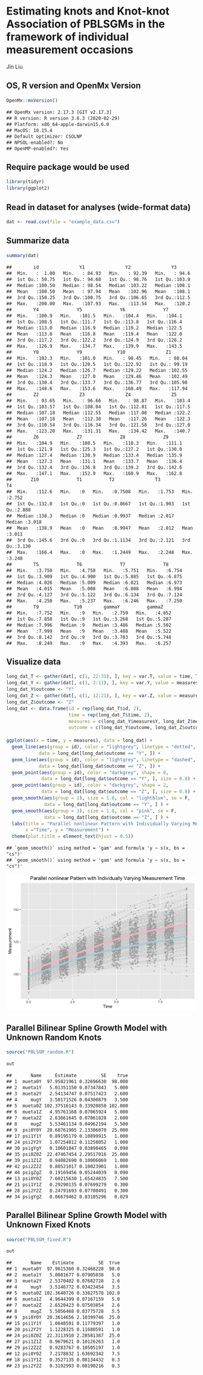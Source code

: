 Estimating knots and Knot-knot Association of PBLSGMs in the framework
of individual measurement occasions
================
Jin Liu

## OS, R version and OpenMx Version

``` r
OpenMx::mxVersion()
```

    ## OpenMx version: 2.17.3 [GIT v2.17.3]
    ## R version: R version 3.6.3 (2020-02-29)
    ## Platform: x86_64-apple-darwin15.6.0 
    ## MacOS: 10.15.4
    ## Default optimizer: CSOLNP
    ## NPSOL-enabled?: No
    ## OpenMP-enabled?: Yes

## Require package would be used

``` r
library(tidyr)
library(ggplot2)
```

## Read in dataset for analyses (wide-format data)

``` r
dat <- read.csv(file = "example_data.csv")
```

## Summarize data

``` r
summary(dat)
```

    ##        id               Y1               Y2               Y3       
    ##  Min.   :  1.00   Min.   : 84.93   Min.   : 92.39   Min.   : 94.6  
    ##  1st Qu.: 50.75   1st Qu.: 94.68   1st Qu.: 98.76   1st Qu.:103.9  
    ##  Median :100.50   Median : 98.54   Median :103.22   Median :108.1  
    ##  Mean   :100.50   Mean   : 97.94   Mean   :102.96   Mean   :108.1  
    ##  3rd Qu.:150.25   3rd Qu.:100.75   3rd Qu.:106.65   3rd Qu.:112.5  
    ##  Max.   :200.00   Max.   :107.93   Max.   :113.54   Max.   :120.2  
    ##        Y4              Y5              Y6              Y7       
    ##  Min.   :100.9   Min.   :101.5   Min.   :104.4   Min.   :104.1  
    ##  1st Qu.:108.5   1st Qu.:111.7   1st Qu.:113.8   1st Qu.:116.4  
    ##  Median :113.0   Median :116.9   Median :119.2   Median :122.5  
    ##  Mean   :113.0   Mean   :116.8   Mean   :119.4   Mean   :122.0  
    ##  3rd Qu.:117.2   3rd Qu.:122.2   3rd Qu.:124.9   3rd Qu.:128.2  
    ##  Max.   :126.9   Max.   :134.7   Max.   :139.9   Max.   :143.5  
    ##        Y8              Y9             Y10               Z1        
    ##  Min.   :102.3   Min.   :101.0   Min.   : 98.45   Min.   : 88.04  
    ##  1st Qu.:118.9   1st Qu.:120.5   1st Qu.:122.92   1st Qu.: 99.19  
    ##  Median :124.2   Median :126.7   Median :129.22   Median :102.55  
    ##  Mean   :124.3   Mean   :127.0   Mean   :129.46   Mean   :102.49  
    ##  3rd Qu.:130.4   3rd Qu.:133.7   3rd Qu.:136.77   3rd Qu.:105.98  
    ##  Max.   :148.6   Max.   :153.6   Max.   :160.49   Max.   :117.94  
    ##        Z2               Z3               Z4               Z5       
    ##  Min.   : 93.65   Min.   : 96.66   Min.   : 98.87   Min.   :103.4  
    ##  1st Qu.:103.57   1st Qu.:108.04   1st Qu.:112.81   1st Qu.:117.5  
    ##  Median :107.18   Median :112.55   Median :117.08   Median :122.2  
    ##  Mean   :107.18   Mean   :112.38   Mean   :117.26   Mean   :122.3  
    ##  3rd Qu.:110.54   3rd Qu.:116.34   3rd Qu.:121.58   3rd Qu.:127.0  
    ##  Max.   :123.20   Max.   :131.31   Max.   :134.42   Max.   :140.7  
    ##        Z6              Z7              Z8              Z9       
    ##  Min.   :104.9   Min.   :108.5   Min.   :110.3   Min.   :111.1  
    ##  1st Qu.:121.9   1st Qu.:125.3   1st Qu.:127.2   1st Qu.:130.0  
    ##  Median :127.4   Median :130.9   Median :133.4   Median :135.9  
    ##  Mean   :127.3   Mean   :131.1   Mean   :133.7   Mean   :136.4  
    ##  3rd Qu.:132.4   3rd Qu.:136.8   3rd Qu.:139.2   3rd Qu.:142.6  
    ##  Max.   :147.1   Max.   :152.9   Max.   :160.9   Max.   :162.8  
    ##       Z10              T1          T2               T3              T4       
    ##  Min.   :112.6   Min.   :0   Min.   :0.7508   Min.   :1.753   Min.   :2.752  
    ##  1st Qu.:132.0   1st Qu.:0   1st Qu.:0.8667   1st Qu.:1.903   1st Qu.:2.888  
    ##  Median :138.3   Median :0   Median :0.9937   Median :2.017   Median :3.018  
    ##  Mean   :138.9   Mean   :0   Mean   :0.9947   Mean   :2.012   Mean   :3.011  
    ##  3rd Qu.:145.6   3rd Qu.:0   3rd Qu.:1.1134   3rd Qu.:2.121   3rd Qu.:3.130  
    ##  Max.   :166.4   Max.   :0   Max.   :1.2449   Max.   :2.248   Max.   :3.248  
    ##        T5              T6              T7              T8       
    ##  Min.   :3.750   Min.   :4.758   Min.   :5.751   Min.   :6.754  
    ##  1st Qu.:3.909   1st Qu.:4.900   1st Qu.:5.885   1st Qu.:6.875  
    ##  Median :4.026   Median :5.009   Median :6.021   Median :6.973  
    ##  Mean   :4.015   Mean   :5.008   Mean   :6.008   Mean   :6.994  
    ##  3rd Qu.:4.127   3rd Qu.:5.122   3rd Qu.:6.134   3rd Qu.:7.124  
    ##  Max.   :4.250   Max.   :5.237   Max.   :6.246   Max.   :7.250  
    ##        T9             T10        gammaY          gammaZ     
    ##  Min.   :7.752   Min.   :9   Min.   :2.759   Min.   :4.852  
    ##  1st Qu.:7.858   1st Qu.:9   1st Qu.:3.268   1st Qu.:5.287  
    ##  Median :7.996   Median :9   Median :3.486   Median :5.502  
    ##  Mean   :7.999   Mean   :9   Mean   :3.488   Mean   :5.522  
    ##  3rd Qu.:8.142   3rd Qu.:9   3rd Qu.:3.703   3rd Qu.:5.748  
    ##  Max.   :8.249   Max.   :9   Max.   :4.393   Max.   :6.257

## Visualize data

``` r
long_dat_T <- gather(dat[, c(1, 22:31), ], key = var.T, value = time, T1:T10)
long_dat_Y <- gather(dat[, c(1, 2:11), ], key = var.Y, value = measuresY, Y1:Y10)
long_dat_Y$outcome <- "Y"
long_dat_Z <- gather(dat[, c(1, 12:21), ], key = var.Z, value = measuresZ, Z1:Z10)
long_dat_Z$outcome <- "Z"
long_dat <- data.frame(id = rep(long_dat_T$id, 2),
                       time = rep(long_dat_T$time, 2),
                       measures = c(long_dat_Y$measuresY, long_dat_Z$measuresZ),
                       outcome = c(long_dat_Y$outcome, long_dat_Z$outcome))

ggplot(aes(x = time, y = measures), data = long_dat) +
  geom_line(aes(group = id), color = "lightgrey", linetype = "dotted", 
            data = long_dat[long_dat$outcome == "Y", ]) +
  geom_line(aes(group = id), color = "lightgrey", linetype = "dashed", 
            data = long_dat[long_dat$outcome == "Z", ]) +
  geom_point(aes(group = id), color = "darkgrey", shape = 0,
             data = long_dat[long_dat$outcome == "Y", ], size = 0.8) +
  geom_point(aes(group = id), color = "darkgrey", shape = 2,
             data = long_dat[long_dat$outcome == "Z", ], size = 0.8) +
  geom_smooth(aes(group = 1), size = 1.8, col = "lightblue", se = F, 
              data = long_dat[long_dat$outcome == "Y", ] ) + 
  geom_smooth(aes(group = 1), size = 1.8, col = "pink", se = F, 
              data = long_dat[long_dat$outcome == "Z", ] ) + 
  labs(title = "Parallel nonlinear Pattern with Individually Varying Measurement Time",
       x ="Time", y = "Measurement") + 
  theme(plot.title = element_text(hjust = 0.5))
```

    ## `geom_smooth()` using method = 'gam' and formula 'y ~ s(x, bs = "cs")'
    ## `geom_smooth()` using method = 'gam' and formula 'y ~ s(x, bs = "cs")'

![](OpenMx_demo1_files/figure-gfm/unnamed-chunk-5-1.png)<!-- -->

## Parallel Bilinear Spline Growth Model with Unknown Random Knots

``` r
source("PBLSGM_random.R")
```

``` r
out
```

    ##       Name     Estimate         SE    true
    ## 1  mueta0Y  97.95821961 0.32696630  98.000
    ## 2  mueta1Y   5.01351150 0.07347843   5.000
    ## 3  mueta2Y   2.54134747 0.07517423   2.600
    ## 4     mugY   3.50171526 0.04300879   3.500
    ## 5  mueta0Z 102.37516143 0.33920850 102.000
    ## 6  mueta1Z   4.95761168 0.07065924   5.000
    ## 7  mueta2Z   2.63661645 0.07061828   2.600
    ## 8     mugZ   5.53461134 0.04962194   5.500
    ## 9  psi0Y0Y  20.68761905 2.13306070  25.000
    ## 17 psi1Y1Y   0.89195179 0.10899915   1.000
    ## 24 psi2Y2Y   1.07254812 0.11258052   1.000
    ## 30 psigYgY   0.10601847 0.03898465   0.090
    ## 35 psi0Z0Z  22.47467454 2.29517016  25.000
    ## 39 psi1Z1Z   0.94082690 0.10006069   1.000
    ## 42 psi2Z2Z   0.80521017 0.10023901   1.000
    ## 44 psigZgZ   0.19169456 0.05244039   0.090
    ## 13 psi0Y0Z   7.60215630 1.65424835   7.500
    ## 21 psi1Y1Z   0.29290135 0.07699279   0.300
    ## 28 psi2Y2Z   0.24791693 0.07700491   0.300
    ## 34 psigYgZ   0.06679462 0.03105296   0.029

## Parallel Bilinear Spline Growth Model with Unknown Fixed Knots

``` r
source("PBLSGM_fixed.R")
```

``` r
out
```

    ##       Name    Estimate         SE  true
    ## 1  mueta0Y  97.9615360 0.32468228  98.0
    ## 2  mueta1Y   5.0081677 0.07905038   5.0
    ## 3  mueta2Y   2.5370482 0.07682728   2.6
    ## 4     mugY   3.5146772 0.03423454   3.5
    ## 5  mueta0Z 102.3640726 0.33827578 102.0
    ## 6  mueta1Z   4.9644399 0.07167159   5.0
    ## 7  mueta2Z   2.6520423 0.07503854   2.6
    ## 8     mugZ   5.5056468 0.03775728   5.5
    ## 9  psi0Y0Y  20.3614656 2.10399746  25.0
    ## 15 psi1Y1Y   1.0648591 0.11779397   1.0
    ## 20 psi2Y2Y   1.1228325 0.11680591   1.0
    ## 24 psi0Z0Z  22.3113910 2.28581387  25.0
    ## 27 psi1Z1Z   0.9679621 0.10126263   1.0
    ## 29 psi2Z2Z   0.9283767 0.10505197   1.0
    ## 12 psi0Y0Z   7.2178832 1.63692342   7.5
    ## 18 psi1Y1Z   0.3527135 0.08134432   0.3
    ## 23 psi2Y2Z   0.3192993 0.08190216   0.3
